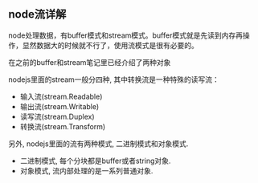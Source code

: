 ## node流详解
node处理数据，有buffer模式和stream模式。buffer模式就是先读到内存再操作，显然数据大的时候就不行了，使用流模式是很有必要的。

在之前的buffer和stream笔记里已经介绍了两种对象

nodejs里面的stream一般分四种, 其中转换流是一种特殊的读写流：

 - 输入流(stream.Readable)
 - 输出流(stream.Writable)
 - 读写流(stream.Duplex)
 - 转换流(stream.Transform)

 另外, nodejs里面的流有两种模式, 二进制模式和对象模式.

 - 二进制模式, 每个分块都是buffer或者string对象.
 - 对象模式, 流内部处理的是一系列普通对象.
